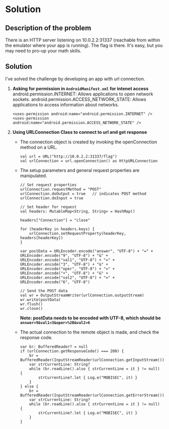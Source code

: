 # Solution

## Description of the problem

There is an HTTP server listening on 10.0.2.2:31337 (reachable from within the emulator where your app is running). The flag is there. It's easy, but you may need to pro-up your math skills.

## Solution

I've solved the challenge by developing an app with url connection.

1. **Asking for permission in ```AndroidManifest.xml``` for intenet access**
   android.permission.INTERNET: Allows applications to open network sockets.
   android.permission.ACCESS_NETWORK_STATE: Allows applications to access information about networks.
    ```
    <uses-permission android:name="android.permission.INTERNET" />
    <uses-permission android:name="android.permission.ACCESS_NETWORK_STATE" />
    ```
2. **Using URLConnection Class to connect to url and get response**
    - The connection object is created by invoking the openConnection method on a URL.
        ```
        val url = URL("http://10.0.2.2:31337/flag")
        val urlConnection = url.openConnection() as HttpURLConnection
        ```
    - The setup parameters and general request properties are manipulated.
        ```
        // Set request properties
        urlConnection.requestMethod = "POST"
        urlConnection.doOutput = true   // indicates POST method
        urlConnection.doInput = true

        // Set header for request
        val headers: MutableMap<String, String> = HashMap()

        headers["Connection"] = "close"

        for (headerKey in headers.keys) {
            urlConnection.setRequestProperty(headerKey, headers[headerKey])
        }

        var postData = URLEncoder.encode("answer", "UTF-8") + "=" + URLEncoder.encode("9", "UTF-8") + "&" + URLEncoder.encode("val1", "UTF-8") + "=" + URLEncoder.encode("3", "UTF-8") + "&" +  URLEncoder.encode("oper", "UTF-8") + "=" + URLEncoder.encode("+", "UTF-8") + "&" +  URLEncoder.encode("val2", "UTF-8") + "=" + URLEncoder.encode("6", "UTF-8")

        // Send the POST data
        val wr = OutputStreamWriter(urlConnection.outputStream)
        wr.write(postData)
        wr.flush()
        wr.close()
        ```

        **Note: postData needs to be encoded with UTF-8, which should be ```answer=9&val1=3&oper=%2B&val2=6```**

    - The actual connection to the remote object is made, and check the response code.
        ```
        var br: BufferedReader? = null
        if (urlConnection.getResponseCode() === 200) {
            br = BufferedReader(InputStreamReader(urlConnection.getInputStream()))
            var strCurrentLine: String?
            while (br.readLine().also { strCurrentLine = it } != null) {
                strCurrentLine?.let { Log.e("MOBISEC", it) }
            }
        } else {
            br = BufferedReader(InputStreamReader(urlConnection.getErrorStream()))
            var strCurrentLine: String?
            while (br.readLine().also { strCurrentLine = it } != null) {
                strCurrentLine?.let { Log.e("MOBISEC", it) }
            }
        }
        ```